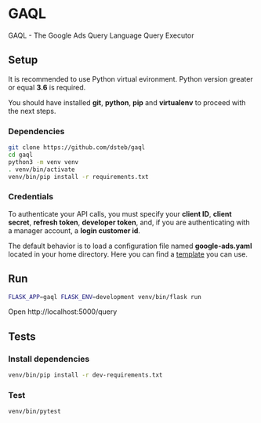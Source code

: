 # GAQL

GAQL - The Google Ads Query Language Query Executor

## Setup

It is recommended to use Python virtual evironment.
Python version greater or equal **3.6** is required.

You should have installed **git**, **python**, **pip** and **virtualenv** to proceed with the next steps.

### Dependencies

```bash
git clone https://github.com/dsteb/gaql
cd gaql
python3 -m venv venv
. venv/bin/activate
venv/bin/pip install -r requirements.txt
```

### Credentials

To authenticate your API calls, you must specify your **client ID**, **client secret**, **refresh token**, **developer token**, and, if you are authenticating with a manager account, a **login customer id**.

The default behavior is to load a configuration file named **google-ads.yaml** located in your home directory.
Here you can find a [template](https://github.com/googleads/google-ads-python/blob/master/google-ads.yaml) you can use.

## Run

```bash
FLASK_APP=gaql FLASK_ENV=development venv/bin/flask run
```

Open http://localhost:5000/query

## Tests

### Install dependencies

```bash
venv/bin/pip install -r dev-requirements.txt
```

### Test

```bash
venv/bin/pytest
```
